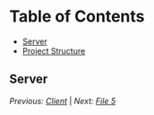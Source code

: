 # Table of Contents
- [Server](#server)
- [Project Structure](#project-structure)


## Server

_Previous: [Client](./client.md)_ | _Next: [File 5](file5.md)_
